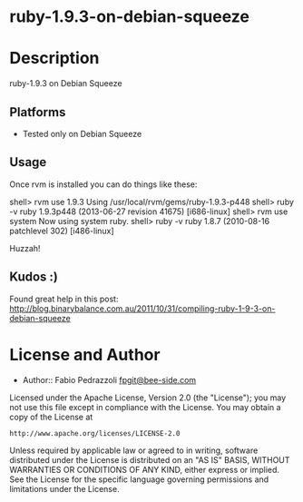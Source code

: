 ruby-1.9.3-on-debian-squeeze
============================

Description
===========

ruby-1.9.3 on Debian Squeeze 

## Platforms

* Tested only on Debian Squeeze

## Usage

Once rvm is installed you can do things like these:

shell> rvm use 1.9.3
Using /usr/local/rvm/gems/ruby-1.9.3-p448
shell> ruby -v
ruby 1.9.3p448 (2013-06-27 revision 41675) [i686-linux]
shell> rvm use system
Now using system ruby.
shell> ruby -v
ruby 1.8.7 (2010-08-16 patchlevel 302) [i486-linux]

Huzzah!

## Kudos :)

Found great help in this post: 
http://blog.binarybalance.com.au/2011/10/31/compiling-ruby-1-9-3-on-debian-squeeze



License and Author
==================

- Author:: Fabio Pedrazzoli <fpgit@bee-side.com>

Licensed under the Apache License, Version 2.0 (the "License");
you may not use this file except in compliance with the License.
You may obtain a copy of the License at

    http://www.apache.org/licenses/LICENSE-2.0

Unless required by applicable law or agreed to in writing, software
distributed under the License is distributed on an "AS IS" BASIS,
WITHOUT WARRANTIES OR CONDITIONS OF ANY KIND, either express or implied.
See the License for the specific language governing permissions and
limitations under the License.


